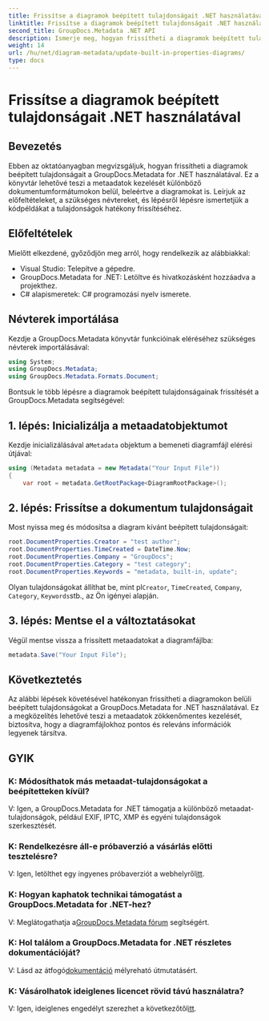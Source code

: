 ```yaml
---
title: Frissítse a diagramok beépített tulajdonságait .NET használatával
linktitle: Frissítse a diagramok beépített tulajdonságait .NET használatával
second_title: GroupDocs.Metadata .NET API
description: Ismerje meg, hogyan frissítheti a diagramok beépített tulajdonságait a GroupDocs.Metadata for .NET használatával. A metaadatok zökkenőmentes módosítása kódpéldákkal.
weight: 14
url: /hu/net/diagram-metadata/update-built-in-properties-diagrams/
type: docs
---
```

# Frissítse a diagramok beépített tulajdonságait .NET használatával

## Bevezetés
Ebben az oktatóanyagban megvizsgáljuk, hogyan frissítheti a diagramok beépített tulajdonságait a GroupDocs.Metadata for .NET használatával. Ez a könyvtár lehetővé teszi a metaadatok kezelését különböző dokumentumformátumokon belül, beleértve a diagramokat is. Leírjuk az előfeltételeket, a szükséges névtereket, és lépésről lépésre ismertetjük a kódpéldákat a tulajdonságok hatékony frissítéséhez.

## Előfeltételek

Mielőtt elkezdené, győződjön meg arról, hogy rendelkezik az alábbiakkal:

- Visual Studio: Telepítve a gépedre.
- GroupDocs.Metadata for .NET: Letöltve és hivatkozásként hozzáadva a projekthez.
- C# alapismeretek: C# programozási nyelv ismerete.

## Névterek importálása

Kezdje a GroupDocs.Metadata könyvtár funkcióinak eléréséhez szükséges névterek importálásával:

```csharp
using System;
using GroupDocs.Metadata;
using GroupDocs.Metadata.Formats.Document;
```

Bontsuk le több lépésre a diagramok beépített tulajdonságainak frissítését a GroupDocs.Metadata segítségével:

## 1. lépés: Inicializálja a metaadatobjektumot

 Kezdje inicializálásával a`Metadata` objektum a bemeneti diagramfájl elérési útjával:

```csharp
using (Metadata metadata = new Metadata("Your Input File"))
{
    var root = metadata.GetRootPackage<DiagramRootPackage>();
```

## 2. lépés: Frissítse a dokumentum tulajdonságait

Most nyissa meg és módosítsa a diagram kívánt beépített tulajdonságait:

```csharp
root.DocumentProperties.Creator = "test author";
root.DocumentProperties.TimeCreated = DateTime.Now;
root.DocumentProperties.Company = "GroupDocs";
root.DocumentProperties.Category = "test category";
root.DocumentProperties.Keywords = "metadata, built-in, update";
```

 Olyan tulajdonságokat állíthat be, mint pl`Creator`, `TimeCreated`, `Company`, `Category`, `Keywords`stb., az Ön igényei alapján.

## 3. lépés: Mentse el a változtatásokat

Végül mentse vissza a frissített metaadatokat a diagramfájlba:

```csharp
metadata.Save("Your Input File");
```

## Következtetés

Az alábbi lépések követésével hatékonyan frissítheti a diagramokon belüli beépített tulajdonságokat a GroupDocs.Metadata for .NET használatával. Ez a megközelítés lehetővé teszi a metaadatok zökkenőmentes kezelését, biztosítva, hogy a diagramfájlokhoz pontos és releváns információk legyenek társítva.


## GYIK

### K: Módosíthatok más metaadat-tulajdonságokat a beépítetteken kívül?
V: Igen, a GroupDocs.Metadata for .NET támogatja a különböző metaadat-tulajdonságok, például EXIF, IPTC, XMP és egyéni tulajdonságok szerkesztését.

### K: Rendelkezésre áll-e próbaverzió a vásárlás előtti tesztelésre?
 V: Igen, letölthet egy ingyenes próbaverziót a webhelyről[itt](https://releases.groupdocs.com/).

### K: Hogyan kaphatok technikai támogatást a GroupDocs.Metadata for .NET-hez?
 V: Meglátogathatja a[GroupDocs.Metadata fórum](https://forum.groupdocs.com/c/metadata/14) segítségért.

### K: Hol találom a GroupDocs.Metadata for .NET részletes dokumentációját?
 V: Lásd az átfogó[dokumentáció](https://tutorials.groupdocs.com/metadata/net/) mélyreható útmutatásért.

### K: Vásárolhatok ideiglenes licencet rövid távú használatra?
 V: Igen, ideiglenes engedélyt szerezhet a következőtől[itt](https://purchase.groupdocs.com/temporary-license/).